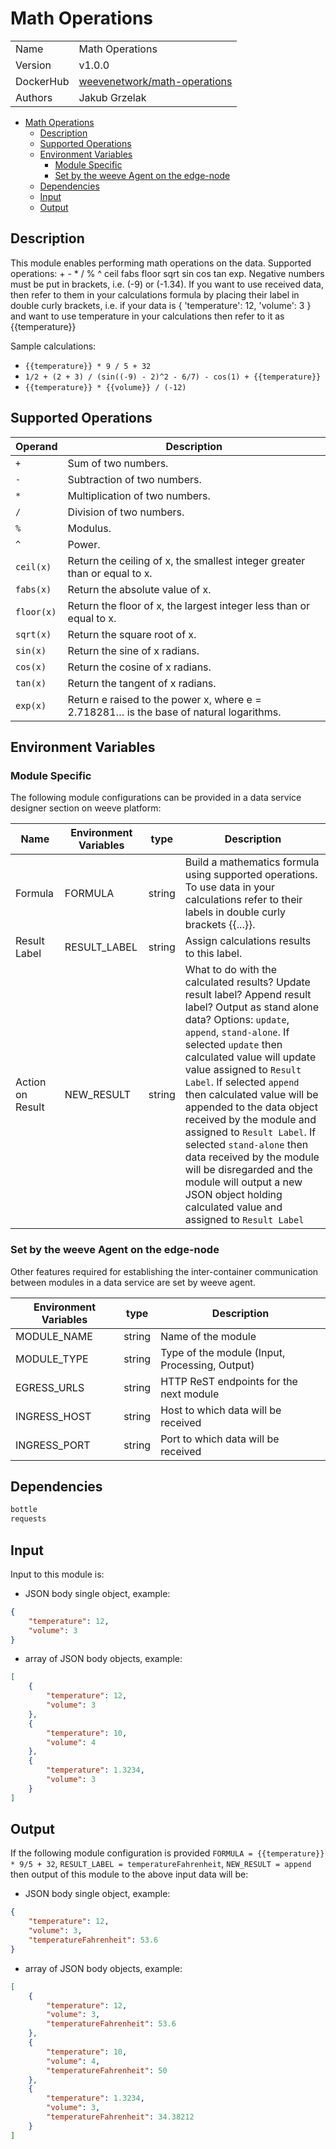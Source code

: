 # Math Operations

|                |                                       |
| -------------- | ------------------------------------- |
| Name           | Math Operations                           |
| Version        | v1.0.0                                |
| DockerHub | [weevenetwork/math-operations](https://hub.docker.com/r/weevenetwork/math-operations) |
| Authors        | Jakub Grzelak                   |

- [Math Operations](#math-operations)
  - [Description](#description)
  - [Supported Operations](#supported-operations)
  - [Environment Variables](#environment-variables)
    - [Module Specific](#module-specific)
    - [Set by the weeve Agent on the edge-node](#set-by-the-weeve-agent-on-the-edge-node)
  - [Dependencies](#dependencies)
  - [Input](#input)
  - [Output](#output)

## Description

This module enables performing math operations on the data. Supported operations: + - * / % ^ ceil fabs floor sqrt sin cos tan exp. Negative numbers must be put in brackets, i.e. (-9) or (-1.34). If you want to use received data, then refer to them in your calculations formula by placing their label in double curly brackets, i.e. if your data is { 'temperature': 12, 'volume': 3 } and want to use temperature in your calculations then refer to it as {{temperature}}

Sample calculations:

* `{{temperature}} * 9 / 5 + 32`
* `1/2 + (2 + 3) / (sin((-9) - 2)^2 - 6/7) - cos(1) + {{temperature}}`
* `{{temperature}} * {{volume}} / (-12)`

## Supported Operations

| Operand             | Description               |
| -------------------- | ------------------------- |
| `+` | Sum of two numbers. |
| `-` | Subtraction of two numbers. |
| `*` | Multiplication of two numbers. |
| `/` | Division of two numbers. |
| `%` | Modulus. |
| `^` | Power. |
| `ceil(x)` | Return the ceiling of x, the smallest integer greater than or equal to x. |
| `fabs(x)` | Return the absolute value of x. |
| `floor(x)` | Return the floor of x, the largest integer less than or equal to x. |
| `sqrt(x)` | Return the square root of x. |
| `sin(x)` | Return the sine of x radians. |
| `cos(x)` | Return the cosine of x radians. |
| `tan(x)` | Return the tangent of x radians. |
| `exp(x)` | Return e raised to the power x, where e = 2.718281… is the base of natural logarithms. |

## Environment Variables

### Module Specific

The following module configurations can be provided in a data service designer section on weeve platform:

| Name                 | Environment Variables     | type     | Description                                              |
| -------------------- | ------------------------- | -------- | -------------------------------------------------------- |
| Formula    | FORMULA         | string   | Build a mathematics formula using supported operations. To use data in your calculations refer to their labels in double curly brackets {{...}}.            |
| Result Label    | RESULT_LABEL         | string  | Assign calculations results to this label.            |
| Action on Result    | NEW_RESULT         | string  | What to do with the calculated results? Update result label? Append result label? Output as stand alone data? Options: `update`, `append`, `stand-alone`. If selected `update` then calculated value will update value assigned to `Result Label`. If selected `append` then calculated value will be appended to the data object received by the module and assigned to `Result Label`. If selected `stand-alone` then data received by the module will be disregarded and the module will output a new JSON object holding calculated value and assigned to `Result Label`             |


### Set by the weeve Agent on the edge-node

Other features required for establishing the inter-container communication between modules in a data service are set by weeve agent.

| Environment Variables | type   | Description                                    |
| --------------------- | ------ | ---------------------------------------------- |
| MODULE_NAME           | string | Name of the module                             |
| MODULE_TYPE           | string | Type of the module (Input, Processing, Output)  |
| EGRESS_URLS            | string | HTTP ReST endpoints for the next module         |
| INGRESS_HOST          | string | Host to which data will be received            |
| INGRESS_PORT          | string | Port to which data will be received            |

## Dependencies

```txt
bottle
requests
```

## Input

Input to this module is:

* JSON body single object, example:

```json
{
    "temperature": 12,
    "volume": 3
}
```

* array of JSON body objects, example:

```json
[
    {
        "temperature": 12,
        "volume": 3
    },
    {
        "temperature": 10,
        "volume": 4
    },
    {
        "temperature": 1.3234,
        "volume": 3
    }
]
```

## Output

If the following module configuration is provided `FORMULA = {{temperature}} * 9/5 + 32`, `RESULT_LABEL = temperatureFahrenheit`, `NEW_RESULT = append` then output of this module to the above input data will be:

* JSON body single object, example:

```json
{
    "temperature": 12,
    "volume": 3,
    "temperatureFahrenheit": 53.6
}
```

* array of JSON body objects, example:

```json
[
    {
        "temperature": 12,
        "volume": 3,
        "temperatureFahrenheit": 53.6
    },
    {
        "temperature": 10,
        "volume": 4,
        "temperatureFahrenheit": 50
    },
    {
        "temperature": 1.3234,
        "volume": 3,
        "temperatureFahrenheit": 34.38212
    }
]
```

